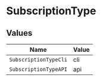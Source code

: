 # SubscriptionType


## Values

| Name                  | Value                 |
| --------------------- | --------------------- |
| `SubscriptionTypeCli` | cli                   |
| `SubscriptionTypeAPI` | api                   |